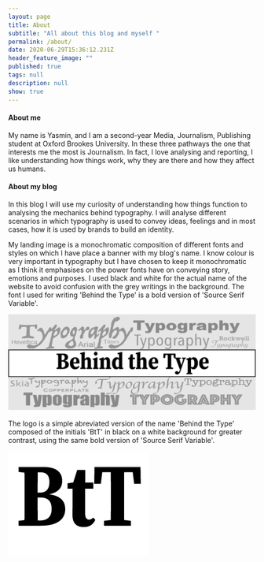 ```yaml
---
layout: page
title: About
subtitle: "All about this blog and myself "
permalink: /about/
date: 2020-06-29T15:36:12.231Z
header_feature_image: ""
published: true
tags: null
description: null
show: true
---
```

#### About me

My name is Yasmin, and I am a second-year Media, Journalism, Publishing student at Oxford Brookes University. In these three pathways the one that interests me the most is Journalism. In fact, I love analysing and reporting, I like understanding how things work, why they are there and how they affect us humans. 

#### About my blog

In this blog I will use my curiosity of understanding how things function to analysing the mechanics behind typography. I will analyse different scenarios in which typography is used to convey ideas, feelings and in most cases, how it is used by brands to build an identity. 

My landing image is a monochromatic composition of different fonts and styles on which I have place a banner with my blog's name. I know colour is very important in typography but I have chosen to keep it monochromatic as I think it emphasises on the power fonts have on conveying story, emotions and purposes. I used black and white for the actual name of the website to avoid confusion with the grey writings in the background. The font I used for writing 'Behind the Type' is a bold version of 'Source Serif Variable'. 

![](../uploads/banner2.0.png)

The logo is a simple abreviated version of the name 'Behind the Type' composed of the initials 'BtT' in black on a white background for greater contrast, using the same bold version of 'Source Serif Variable'.

![](../uploads/btt2.png)